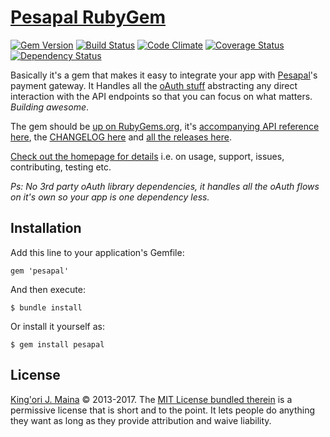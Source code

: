 [Pesapal RubyGem][2]
===============

[![Gem Version](https://badge.fury.io/rb/pesapal.svg)](https://badge.fury.io/rb/pesapal)
[![Build Status](https://travis-ci.org/itskingori/pesapal-gem.svg?branch=master)](https://travis-ci.org/itskingori/pesapal-gem)
[![Code Climate](https://codeclimate.com/github/itskingori/pesapal-gem/badges/gpa.svg)](https://codeclimate.com/github/itskingori/pesapal-gem)
[![Coverage Status](https://coveralls.io/repos/github/itskingori/pesapal-gem/badge.svg)](https://coveralls.io/github/itskingori/pesapal-gem)
[![Dependency Status](https://gemnasium.com/badges/github.com/itskingori/pesapal-gem.svg)](https://gemnasium.com/github.com/itskingori/pesapal-gem)


Basically it's a gem that makes it easy to integrate your app with
[Pesapal][1]'s payment gateway. It Handles all the [oAuth stuff][3] abstracting
any direct interaction with the API endpoints so that you can focus on what
matters. _Building awesome_.

The gem should be [up on RubyGems.org][4], it's [accompanying API reference
here][9], the [CHANGELOG here][5] and [all the releases here][6].

[Check out the homepage for details][2] i.e. on usage, support, issues,
contributing, testing etc.

_Ps: No 3rd party oAuth library dependencies, it handles all the oAuth flows on
it's own so your app is one dependency less._


Installation
------------

Add this line to your application's Gemfile:

    gem 'pesapal'

And then execute:

    $ bundle install

Or install it yourself as:

    $ gem install pesapal


License
-------

[King'ori J. Maina][7] © 2013-2017. The [MIT License bundled therein][8] is a
permissive license that is short and to the point. It lets people do anything
they want as long as they provide attribution and waive liability.

[1]: https://www.pesapal.com/
[2]: http://itskingori.github.io/pesapal-gem
[3]: http://oauth.net/core/1.0/
[4]: http://rubygems.org/gems/pesapal
[5]: https://raw.githubusercontent.com/itskingori/pesapal-gem/master/CHANGELOG.md
[6]: https://github.com/itskingori/pesapal-gem/releases/
[7]: http://kingori.co/
[8]: https://raw.githubusercontent.com/itskingori/pesapal-gem/master/LICENSE.md
[9]: http://rubydoc.info/gems/pesapal/frames/file/README.md
[10]: http://mogetutu.com/
[11]: https://github.com/mogetutu
